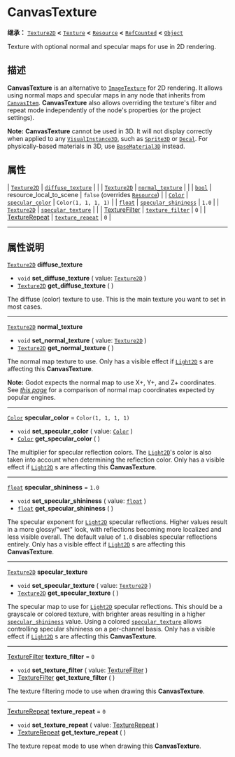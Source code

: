 <!-- ⚠ 请勿编辑本文件 ⚠ -->
<!-- 本文档使用脚本从 WeDot 引擎源码仓库生成。 -->
<!-- 生成脚本：https://github.com/WeDot-Engine/WeDot/tree/4.3/doc/tools/make_md.py； -->
<!-- 原文件：https://github.com/WeDot-Engine/WeDot/tree/4.3/doc/classes/CanvasTexture.xml。 -->

<div id="_class_canvastexture"></div>

# CanvasTexture

**继承：** [`Texture2D`](class_texture2d.md) **<** [`Texture`](class_texture.md) **<** [`Resource`](class_resource.md) **<** [`RefCounted`](class_refcounted.md) **<** [`Object`](class_object.md)

Texture with optional normal and specular maps for use in 2D rendering.

## 描述

**CanvasTexture** is an alternative to [`ImageTexture`](class_imagetexture.md) for 2D rendering. It allows using normal maps and specular maps in any node that inherits from [`CanvasItem`](class_canvasitem.md). **CanvasTexture** also allows overriding the texture's filter and repeat mode independently of the node's properties (or the project settings).

 **Note:** **CanvasTexture** cannot be used in 3D. It will not display correctly when applied to any [`VisualInstance3D`](class_visualinstance3d.md), such as [`Sprite3D`](class_sprite3d.md) or [`Decal`](class_decal.md). For physically-based materials in 3D, use [`BaseMaterial3D`](class_basematerial3d.md) instead.

## 属性

| [`Texture2D`](class_texture2d.md)               | [`diffuse_texture`](#class_canvastexture_property_diffuse_texture)       |                                                                                      |
| [`Texture2D`](class_texture2d.md)               | [`normal_texture`](#class_canvastexture_property_normal_texture)         |                                                                                      |
| [`bool`](class_bool.md)                         | resource_local_to_scene                                                  | ``false`` (overrides [`Resource`](#class_resource_property_resource_local_to_scene)) |
| [`Color`](class_color.md)                       | [`specular_color`](#class_canvastexture_property_specular_color)         | ``Color(1, 1, 1, 1)``                                                                |
| [`float`](class_float.md)                       | [`specular_shininess`](#class_canvastexture_property_specular_shininess) | ``1.0``                                                                              |
| [`Texture2D`](class_texture2d.md)               | [`specular_texture`](#class_canvastexture_property_specular_texture)     |                                                                                      |
| [TextureFilter](#enum_canvasitem_texturefilter) | [`texture_filter`](#class_canvastexture_property_texture_filter)         | ``0``                                                                                |
| [TextureRepeat](#enum_canvasitem_texturerepeat) | [`texture_repeat`](#class_canvastexture_property_texture_repeat)         | ``0``                                                                                |

<!-- rst-class:: classref-section-separator -->

---

## 属性说明

<div id="_class_canvastexture_property_diffuse_texture"></div>

[`Texture2D`](class_texture2d.md) **diffuse_texture** <div id="class_canvastexture_property_diffuse_texture"></div>

- `void` **set_diffuse_texture** ( value: [`Texture2D`](class_texture2d.md) )
- [`Texture2D`](class_texture2d.md) **get_diffuse_texture** ( )

The diffuse (color) texture to use. This is the main texture you want to set in most cases.

<!-- rst-class:: classref-item-separator -->

---

<div id="_class_canvastexture_property_normal_texture"></div>

[`Texture2D`](class_texture2d.md) **normal_texture** <div id="class_canvastexture_property_normal_texture"></div>

- `void` **set_normal_texture** ( value: [`Texture2D`](class_texture2d.md) )
- [`Texture2D`](class_texture2d.md) **get_normal_texture** ( )

The normal map texture to use. Only has a visible effect if [`Light2D`](class_light2d.md) s are affecting this **CanvasTexture**.

 **Note:** Godot expects the normal map to use X+, Y+, and Z+ coordinates. See [*this page*](http://wiki.polycount.com/wiki/Normal_Map_Technical_Details#Common_Swizzle_Coordinates) for a comparison of normal map coordinates expected by popular engines.

<!-- rst-class:: classref-item-separator -->

---

<div id="_class_canvastexture_property_specular_color"></div>

[`Color`](class_color.md) **specular_color** = ``Color(1, 1, 1, 1)`` <div id="class_canvastexture_property_specular_color"></div>

- `void` **set_specular_color** ( value: [`Color`](class_color.md) )
- [`Color`](class_color.md) **get_specular_color** ( )

The multiplier for specular reflection colors. The [`Light2D`](class_light2d.md)'s color is also taken into account when determining the reflection color. Only has a visible effect if [`Light2D`](class_light2d.md) s are affecting this **CanvasTexture**.

<!-- rst-class:: classref-item-separator -->

---

<div id="_class_canvastexture_property_specular_shininess"></div>

[`float`](class_float.md) **specular_shininess** = ``1.0`` <div id="class_canvastexture_property_specular_shininess"></div>

- `void` **set_specular_shininess** ( value: [`float`](class_float.md) )
- [`float`](class_float.md) **get_specular_shininess** ( )

The specular exponent for [`Light2D`](class_light2d.md) specular reflections. Higher values result in a more glossy/"wet" look, with reflections becoming more localized and less visible overall. The default value of `1.0` disables specular reflections entirely. Only has a visible effect if [`Light2D`](class_light2d.md) s are affecting this **CanvasTexture**.

<!-- rst-class:: classref-item-separator -->

---

<div id="_class_canvastexture_property_specular_texture"></div>

[`Texture2D`](class_texture2d.md) **specular_texture** <div id="class_canvastexture_property_specular_texture"></div>

- `void` **set_specular_texture** ( value: [`Texture2D`](class_texture2d.md) )
- [`Texture2D`](class_texture2d.md) **get_specular_texture** ( )

The specular map to use for [`Light2D`](class_light2d.md) specular reflections. This should be a grayscale or colored texture, with brighter areas resulting in a higher [`specular_shininess`](#class_canvastexture_property_specular_shininess) value. Using a colored [`specular_texture`](#class_canvastexture_property_specular_texture) allows controlling specular shininess on a per-channel basis. Only has a visible effect if [`Light2D`](class_light2d.md) s are affecting this **CanvasTexture**.

<!-- rst-class:: classref-item-separator -->

---

<div id="_class_canvastexture_property_texture_filter"></div>

[TextureFilter](#enum_canvasitem_texturefilter) **texture_filter** = ``0`` <div id="class_canvastexture_property_texture_filter"></div>

- `void` **set_texture_filter** ( value: [TextureFilter](#enum_canvasitem_texturefilter) )
- [TextureFilter](#enum_canvasitem_texturefilter) **get_texture_filter** ( )

The texture filtering mode to use when drawing this **CanvasTexture**.

<!-- rst-class:: classref-item-separator -->

---

<div id="_class_canvastexture_property_texture_repeat"></div>

[TextureRepeat](#enum_canvasitem_texturerepeat) **texture_repeat** = ``0`` <div id="class_canvastexture_property_texture_repeat"></div>

- `void` **set_texture_repeat** ( value: [TextureRepeat](#enum_canvasitem_texturerepeat) )
- [TextureRepeat](#enum_canvasitem_texturerepeat) **get_texture_repeat** ( )

The texture repeat mode to use when drawing this **CanvasTexture**.

[^virtual]: 本方法通常需要用户覆盖才能生效。
[^const]: 本方法无副作用，不会修改该实例的任何成员变量。
[^vararg]: 本方法除了能接受在此处描述的参数外，还能够继续接受任意数量的参数。
[^constructor]: 本方法用于构造某个类型。
[^static]: 调用本方法无需实例，可直接使用类名进行调用。
[^operator]: 本方法描述的是使用本类型作为左操作数的有效运算符。
[^bitfield]: 这个值是由下列位标志构成位掩码的整数。
[^void]: 无返回值。
